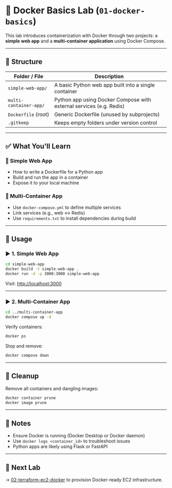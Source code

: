 # 🐳 Docker Basics Lab (`01-docker-basics`)

This lab introduces containerization with Docker through two projects: a **simple web app** and a **multi-container application** using Docker Compose.

---

## 📁 Structure

| Folder / File | Description |
|---------------|-------------|
| `simple-web-app/` | A basic Python web app built into a single container |
| `multi-container-app/` | Python app using Docker Compose with external services (e.g. Redis) |
| `Dockerfile` (root) | Generic Dockerfile (unused by subprojects) |
| `.gitkeep` | Keeps empty folders under version control |

---

## ✅ What You'll Learn

### 🔸 Simple Web App
- How to write a Dockerfile for a Python app
- Build and run the app in a container
- Expose it to your local machine

### 🔸 Multi-Container App
- Use `docker-compose.yml` to define multiple services
- Link services (e.g., web ↔ Redis)
- Use `requirements.txt` to install dependencies during build

---

## 🚀 Usage

### ▶️ 1. Simple Web App

```bash
cd simple-web-app
docker build -t simple-web-app .
docker run -d -p 3000:3000 simple-web-app
```

Visit: [http://localhost:3000](http://localhost:3000)

---

### ▶️ 2. Multi-Container App

```bash
cd ../multi-container-app
docker compose up -d
```

Verify containers:

```bash
docker ps
```

Stop and remove:

```bash
docker compose down
```

---

## 🧹 Cleanup

Remove all containers and dangling images:

```bash
docker container prune
docker image prune
```

---

## 📝 Notes

- Ensure Docker is running (Docker Desktop or Docker daemon)
- Use `docker logs <container_id>` to troubleshoot issues
- Python apps are likely using Flask or FastAPI

---

## 🔗 Next Lab

→ [02-terraform-ec2-docker](../02-terraform-ec2-docker) to provision Docker-ready EC2 infrastructure.
